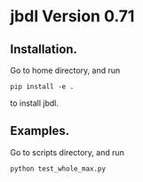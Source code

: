 # jbdl Version 0.71
## Installation.
Go to home directory, and run
```
pip install -e .
```
to install jbdl.
## Examples.
Go to scripts directory, and run
```
python test_whole_max.py
```
 
